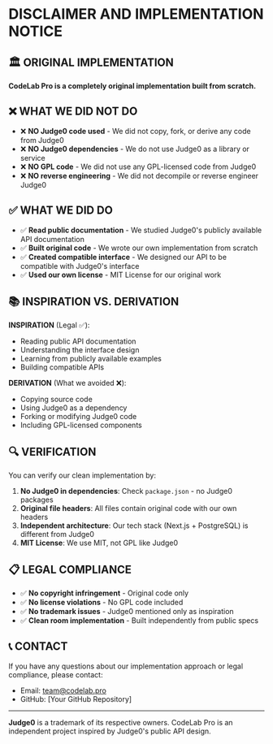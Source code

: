 # DISCLAIMER AND IMPLEMENTATION NOTICE

## 🏛️ ORIGINAL IMPLEMENTATION

**CodeLab Pro is a completely original implementation built from scratch.**

## ❌ WHAT WE DID NOT DO

- ❌ **NO Judge0 code used** - We did not copy, fork, or derive any code from Judge0
- ❌ **NO Judge0 dependencies** - We do not use Judge0 as a library or service
- ❌ **NO GPL code** - We did not use any GPL-licensed code from Judge0
- ❌ **NO reverse engineering** - We did not decompile or reverse engineer Judge0

## ✅ WHAT WE DID DO

- ✅ **Read public documentation** - We studied Judge0's publicly available API documentation
- ✅ **Built original code** - We wrote our own implementation from scratch
- ✅ **Created compatible interface** - We designed our API to be compatible with Judge0's interface
- ✅ **Used our own license** - MIT License for our original work

## 📚 INSPIRATION VS. DERIVATION

**INSPIRATION** (Legal ✅):

- Reading public API documentation
- Understanding the interface design
- Learning from publicly available examples
- Building compatible APIs

**DERIVATION** (What we avoided ❌):

- Copying source code
- Using Judge0 as a dependency
- Forking or modifying Judge0 code
- Including GPL-licensed components

## 🔍 VERIFICATION

You can verify our clean implementation by:

1. **No Judge0 in dependencies**: Check `package.json` - no Judge0 packages
2. **Original file headers**: All files contain original code with our own headers
3. **Independent architecture**: Our tech stack (Next.js + PostgreSQL) is different from Judge0
4. **MIT License**: We use MIT, not GPL like Judge0

## 📋 LEGAL COMPLIANCE

- ✅ **No copyright infringement** - Original code only
- ✅ **No license violations** - No GPL code included
- ✅ **No trademark issues** - Judge0 mentioned only as inspiration
- ✅ **Clean room implementation** - Built independently from public specs

## 📞 CONTACT

If you have any questions about our implementation approach or legal compliance, please contact:

- Email: team@codelab.pro
- GitHub: [Your GitHub Repository]

---

**Judge0** is a trademark of its respective owners. CodeLab Pro is an independent project inspired by Judge0's public API design.

